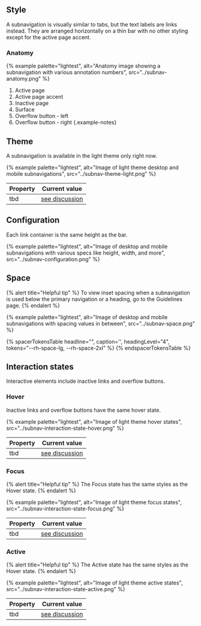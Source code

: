 ## Style

A subnavigation is visually similar to tabs, but the text labels are links 
instead. They are arranged horizontally on a thin bar with no other styling 
except for the active page accent.

### Anatomy

{% example palette="lightest",
           alt="Anatomy image showing a subnavigation with various annotation numbers",
           src="../subnav-anatomy.png" %}

1. Active page
1. Active page accent
1. Inactive page
1. Surface
1. Overflow button - left
1. Overflow button - right
{.example-notes}

## Theme

A subnavigation is available in the light theme only right now.

{% example palette="lightest",
           alt="Image of light theme desktop and mobile subnavigations",
           src="../subnav-theme-light.png" %}

| Property | Current value               |
| -------- | --------------------------- |
| tbd      | [see discussion][discussion]|


## Configuration

Each link container is the same height as the bar.

{% example palette="lightest",
           alt="Image of desktop and mobile subnavigations with various specs like height, width, and more",
           src="../subnav-configuration.png" %}

## Space

{% alert title="Helpful tip" %}
To view inset spacing when a subnavigation is used below the primary navigation 
or a heading, go to the Guidelines page.
{% endalert %}

{% example palette="lightest",
           alt="Image of desktop and mobile subnavigations with spacing values in between",
           src="../subnav-space.png" %}

{% spacerTokensTable headline="",
                    caption='',
                    headingLevel="4",
                    tokens="--rh-space-lg, --rh-space-2xl" %}
{% endspacerTokensTable %}

## Interaction states

Interactive elements include inactive links and overflow buttons.

### Hover

Inactive links and overflow buttons have the same hover state.

{% example palette="lightest",
           alt="Image of light theme hover states",
           src="../subnav-interaction-state-hover.png" %}

| Property | Current value                |
| -------- | ---------------------------- |
| tbd      | [see discussion][discussion] |

### Focus

{% alert title="Helpful tip" %}
The Focus state has the same styles as the Hover state.
{% endalert %}

{% example palette="lightest",
           alt="Image of light theme focus states",
           src="../subnav-interaction-state-focus.png" %}

| Property | Current value                |
| -------- | ---------------------------- |
| tbd      | [see discussion][discussion] |

### Active

{% alert title="Helpful tip" %}
The Active state has the same styles as the Hover state.
{% endalert %}

{% example palette="lightest",
           alt="Image of light theme active states",
           src="../subnav-interaction-state-active.png" %}

| Property | Current value                |
| -------- | ---------------------------- |
| tbd      | [see discussion][discussion] |

[discussion]: https://github.com/orgs/RedHat-UX/discussions/1059
